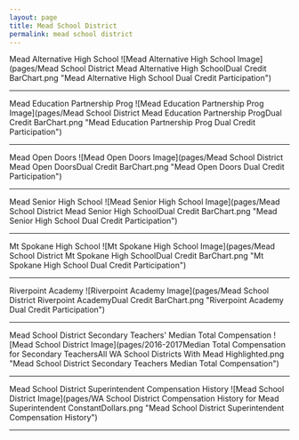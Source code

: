 ```yaml
---
layout: page
title: Mead School District
permalink: mead school district
---
```



Mead Alternative High School
![Mead Alternative High School Image](pages/Mead School District Mead Alternative High SchoolDual Credit BarChart.png "Mead Alternative High School Dual Credit Participation")

___

Mead Education Partnership Prog
![Mead Education Partnership Prog Image](pages/Mead School District Mead Education Partnership ProgDual Credit BarChart.png "Mead Education Partnership Prog Dual Credit Participation")

___

Mead Open Doors
![Mead Open Doors Image](pages/Mead School District Mead Open DoorsDual Credit BarChart.png "Mead Open Doors Dual Credit Participation")

___

Mead Senior High School
![Mead Senior High School Image](pages/Mead School District Mead Senior High SchoolDual Credit BarChart.png "Mead Senior High School Dual Credit Participation")

___

Mt Spokane High School
![Mt Spokane High School Image](pages/Mead School District Mt Spokane High SchoolDual Credit BarChart.png "Mt Spokane High School Dual Credit Participation")

___

Riverpoint Academy
![Riverpoint Academy Image](pages/Mead School District Riverpoint AcademyDual Credit BarChart.png "Riverpoint Academy Dual Credit Participation")

___

Mead School District Secondary Teachers' Median Total Compensation
![Mead School District Image](pages/2016-2017Median Total Compensation for Secondary TeachersAll WA School Districts With Mead Highlighted.png "Mead School District Secondary Teachers Median Total Compensation")

___

Mead School District Superintendent Compensation History
![Mead School District Image](pages/WA School District Compensation History for Mead Superintendent ConstantDollars.png "Mead School District Superintendent Compensation History")

___

